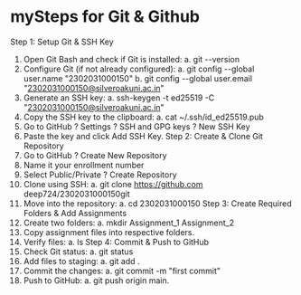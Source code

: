 # mySteps for Git & Github
Step 1: Setup Git & SSH Key
1. Open Git Bash and check if Git is installed:
a. git --version
2. Configure Git (if not already configured):
a. git config --global user.name "2302031000150"
b. git config --global user.email "2302031000150@silveroakuni.ac.in"
3. Generate an SSH key:
a. ssh-keygen -t ed25519 -C "2302031000150@silveroakuni.ac.in"
4. Copy the SSH key to the clipboard:
a. cat ~/.ssh/id_ed25519.pub
5. Go to GitHub ? Settings ? SSH and GPG keys ? New SSH Key
6. Paste the key and click Add SSH Key.
Step 2: Create & Clone Git Repository
1. Go to GitHub ? Create New Repository
2. Name it your enrollment number
3. Select Public/Private ? Create Repository
4. Clone using SSH:
a. git clone https://github.com deep724/2302031000150git
5. Move into the repository:
a. cd 2302031000150
Step 3: Create Required Folders & Add Assignments
1. Create two folders:
a. mkdir Assignment_1 Assignment_2
2. Copy assignment files into respective folders.
3. Verify files:
a. ls
Step 4: Commit & Push to GitHub
1. Check Git status:
a. git status
2. Add files to staging:
a. git add .
3. Commit the changes:
a. git commit -m "first commit"
4. Push to GitHub:
a. git push origin main.
